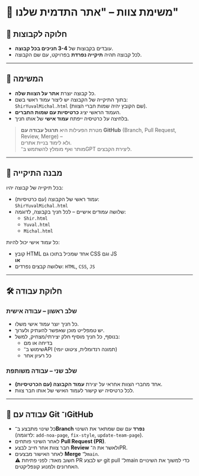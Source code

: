 # 📌 משימת צוות – "אתר התדמית שלנו"

## 👥 חלוקה לקבוצות
- עובדים בקבוצות של **3-4 חניכים בכל קבוצה**.  
- לכל קבוצה תהיה **תיקייה נפרדת** בפרויקט, עם שם הקבוצה.  

---

## 🎯 המשימה
- כל קבוצה יוצרת **אתר על הצוות שלה**.  
- בתוך התיקייה של הקבוצה יש ליצור עמוד ראשי בשם:  
  `ShirYuvalMichal.html` (שם הקובץ יהיה שמות חברי הצוות).  
- העמוד הראשי יציג **כרטיסיות עם שמות החברים**.  
- בלחיצה על כרטיסיה ייפתח **עמוד אישי** של אותו חניך.  

> מטרת הפעילות היא **תרגול עבודה עם GitHub** (Branch, Pull Request, Review, Merge) –  
ולא לימוד בניית אתרים.  
מותר ואף מומלץ להשתמש ב־GPT ליצירת הקבצים.

---

## 🧩 מבנה התיקייה
בכל תיקייה של קבוצה יהיו:

- עמוד ראשי של הקבוצה (עם כרטיסיות):  
  `ShirYuvalMichal.html`  
- שלושה עמודים אישיים – לכל חניך בקבוצה, לדוגמה:  
  - `Shir.html`  
  - `Yuval.html`  
  - `Michal.html`

כל עמוד אישי יכול להיות:
- קובץ HTML אחד שמכיל בתוכו גם CSS וגם JS  
**או**  
- שלושה קבצים נפרדים: `HTML`, `CSS`, `JS`  

---

## 🛠 חלוקת עבודה

### שלב ראשון – עבודה אישית
- כל חניך יוצר עמוד אישי משלו.  
- יש טמפלייט מוכן שאפשר להעתיק ולערוך.  
- בנוסף, כל חניך מוסיף חלק יצירתי/מצחיק, למשל:  
  - בדיחה או מם  
  - שימוש ב־API (תמונה רנדומלית, ציטוט יומי)  
  - כל רעיון אחר  

### שלב שני – עבודה משותפת
- אחד מחברי הצוות אחראי על יצירת **עמוד הקבוצה (עם הכרטיסיות)**.  
- לכל כרטיסיה יש קישור לעמוד האישי של אותו חבר צוות.  

---

## 🔀 עבודה עם Git ו־GitHub
- כל שינוי מתבצע ב־**Branch נפרד** עם שם שמתאר את השינוי  
  (לדוגמה: `add-noa-page`, `fix-style`, `update-team-page`).  
- לאחר השינוי פותחים **Pull Request (PR)**.  
- חבר צוות אחר חייב לבצע **Review** ולאשר את ה־PR.  
- לאחר האישור מבצעים **Merge** ל־`main`.  
⚠️ חשוב מאוד:
 לפני פתיחת PR יש לבצע git pull ל־main כדי למשוך את השינויים האחרונים ולמנוע קונפליקטים.
